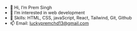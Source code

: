 - 👋 Hi, I’m Prem Singh
- 👀 I’m interested in web development
- 🌱 Skills: HTML, CSS, javaScript, React, Tailwind, Git, Github
- 📫 Email: luckypremchd13@gmail.com

<!---
prem7486/prem7486 is a ✨ special ✨ repository because its `README.md` (this file) appears on your GitHub profile.
You can click the Preview link to take a look at your changes.
--->
